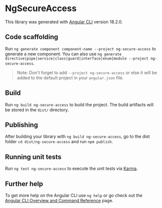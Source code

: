 # NgSecureAccess

This library was generated with [Angular CLI](https://github.com/angular/angular-cli) version 18.2.0.

## Code scaffolding

Run `ng generate component component-name --project ng-secure-access` to generate a new component. You can also use `ng generate directive|pipe|service|class|guard|interface|enum|module --project ng-secure-access`.
> Note: Don't forget to add `--project ng-secure-access` or else it will be added to the default project in your `angular.json` file. 

## Build

Run `ng build ng-secure-access` to build the project. The build artifacts will be stored in the `dist/` directory.

## Publishing

After building your library with `ng build ng-secure-access`, go to the dist folder `cd dist/ng-secure-access` and run `npm publish`.

## Running unit tests

Run `ng test ng-secure-access` to execute the unit tests via [Karma](https://karma-runner.github.io).

## Further help

To get more help on the Angular CLI use `ng help` or go check out the [Angular CLI Overview and Command Reference](https://angular.dev/tools/cli) page.
